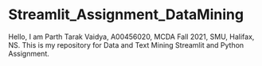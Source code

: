# Streamlit_Assignment_DataMining
Hello, I am Parth Tarak Vaidya, A00456020, MCDA Fall 2021, SMU, Halifax, NS. This is my repository for Data and Text Mining Streamlit and Python Assignment.
